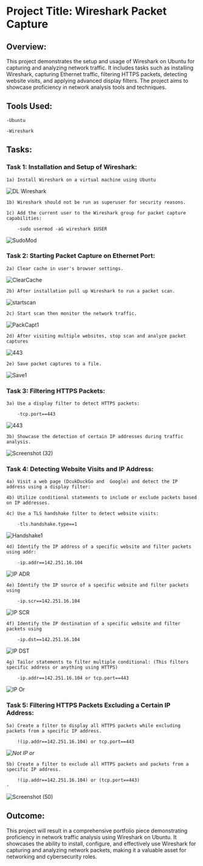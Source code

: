 # Project Title: Wireshark Packet Capture

## Overview:
This project demonstrates the setup and usage of Wireshark on Ubuntu for capturing and analyzing network traffic. It includes tasks such as installing Wireshark, capturing Ethernet traffic, filtering HTTPS packets, detecting website visits, and applying advanced display filters. The project aims to showcase proficiency in network analysis tools and techniques.

## Tools Used:

	-Ubuntu

	-Wireshark

## Tasks:

### Task 1: Installation and Setup of Wireshark:

	1a) Install Wireshark on a virtual machine using Ubuntu

![DL Wireshark](https://github.com/ckeller1914/WiresharkPackageCapture/assets/116524804/09db9ccd-a764-4c6a-9078-f33f5a626244)


	1b) Wireshark should not be run as superuser for security reasons.

	1c) Add the current user to the Wireshark group for packet capture capabilities: 
 
 		-sudo usermod -aG wireshark $USER

![SudoMod](https://github.com/ckeller1914/WiresharkPackageCapture/assets/116524804/36cd462c-c71f-4908-92ce-8be1fc787fe7)


### Task 2: Starting Packet Capture on Ethernet Port:

	2a) Clear cache in user's browser settings. 

![ClearCache](https://github.com/ckeller1914/WiresharkPackageCapture/assets/116524804/50cfad92-e0de-446c-ae7f-2ccb2e7a00cd)

	2b) After installation pull up Wireshark to run a packet scan.

![startscan](https://github.com/ckeller1914/WiresharkPackageCapture/assets/116524804/87e81fb2-946e-446c-8b99-d71a698174f0)


	2c) Start scan then monitor the network traffic.

![PackCapt1](https://github.com/ckeller1914/WiresharkPackageCapture/assets/116524804/d9979495-bf8c-4159-8ad7-8762bf7d0183)



	2d) After visiting multiple websites, stop scan and analyze packet captures

![443](https://github.com/ckeller1914/WiresharkPackageCapture/assets/116524804/7737c802-18c4-415c-8f4e-b61226b09f9c)


	2e) Save packet captures to a file.

![Save1](https://github.com/ckeller1914/WiresharkPackageCapture/assets/116524804/be816869-73a2-4dfb-b340-c806d4d41ed4)


### Task 3: Filtering HTTPS Packets:


	3a) Use a display filter to detect HTTPS packets: 
 
 		-tcp.port==443

![443](https://github.com/ckeller1914/WiresharkPackageCapture/assets/116524804/8388b654-fb91-4364-8700-642e19097112)


	3b) Showcase the detection of certain IP addresses during traffic analysis.

![Screenshot (32)](https://github.com/ckeller1914/WiresharkPackageCapture/assets/116524804/e5bea145-f68c-4a56-89f6-50e99b580fbe)



### Task 4: Detecting Website Visits and IP Address:

	4a) Visit a web page (DcukDuckGo and  Google) and detect the IP address using a display filter:

	4b) Utilize conditional statements to include or exclude packets based on IP addresses.

	4c) Use a TLS handshake filter to detect website visits: 
 
 		-tls.handshake.type==1

![Handshake1](https://github.com/ckeller1914/WiresharkPackageCapture/assets/116524804/1a9f85df-ccd9-4f30-ae7b-5aeb6dabe6dc)


	4d) Identify the IP address of a specific website and filter packets using addr:
 
 		-ip.addr==142.251.16.104

![IP ADR](https://github.com/ckeller1914/WiresharkPackageCapture/assets/116524804/5774d63c-510e-4448-8a86-6d6e8b86cb78)


	4e) Identify the IP source of a specific website and filter packets using  
 
 		-ip.scr==142.251.16.104

![IP SCR](https://github.com/ckeller1914/WiresharkPackageCapture/assets/116524804/1ff67b92-2eec-491f-bbf1-d757286f2248)


	4f) Identify the IP destination of a specific website and filter packets using 
 
 		-ip.dst==142.251.16.104

![IP DST](https://github.com/ckeller1914/WiresharkPackageCapture/assets/116524804/fb826ba1-1076-4c77-ba46-13292a316744)

	4g) Tailor statements to filter multiple conditional: (This filters specific address or anything using HTTPS)
 
 		-ip.addr==142.251.16.104 or tcp.port==443 

![IP Or](https://github.com/ckeller1914/WiresharkPackageCapture/assets/116524804/e0d8064f-4c50-43d3-baa8-361c86bb40fc)



### Task 5: Filtering HTTPS Packets Excluding a Certain IP Address:



	5a) Create a filter to display all HTTPS packets while excluding packets from a specific IP address. 
 
 		!(ip.addr==142.251.16.104) or tcp.port==443

*![Not IP or](https://github.com/ckeller1914/WiresharkPackageCapture/assets/116524804/2d5408f8-b0d7-4e9a-b849-220c24bb33db)*


	5b) Create a filter to exclude all HTTPS packets and packets from a specific IP address. 
 
 		!(ip.addr==142.251.16.104) or (tcp.port==443)
	- 

![Screenshot (50)](https://github.com/ckeller1914/WiresharkPackageCapture/assets/116524804/e96fe3dc-dad3-46c1-bc28-49603bf73bb0)




## Outcome:
This project will result in a comprehensive portfolio piece demonstrating proficiency in network traffic analysis using Wireshark on Ubuntu. It showcases the ability to install, configure, and effectively use Wireshark for capturing and analyzing network packets, making it a valuable asset for networking and cybersecurity roles.








 





